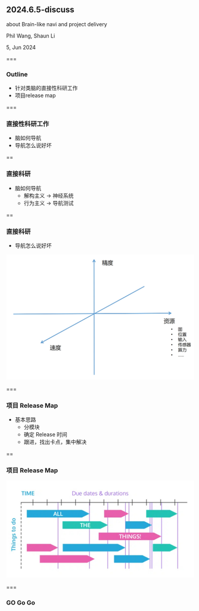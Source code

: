 ## 2024.6.5-discuss

about Brain-like navi and project delivery

Phil Wang, Shaun Li

5, Jun 2024




===
### Outline

* 针对类脑的直接性科研工作
* 项目release map




===

### 直接性科研工作

* 脑如何导航
* 导航怎么说好坏


==
### 直接科研

* 脑如何导航
	* 解构主义 $\rightarrow$ 神经系统
	* 行为主义 $\rightarrow$ 导航测试



==
### 直接科研

* 导航怎么说好坏

![alt text](2024.6.5-discuss/navi.png) <!-- .element: width="550" -->





===

### 项目 Release Map

* 基本思路
	* 分模块
	* 确定 Release 时间
	* 跟进，找出卡点，集中解决 



==
### 项目 Release Map


![alt text](2024.6.5-discuss/release1.png) <!-- .element: width="650" -->





===
### GO Go Go




